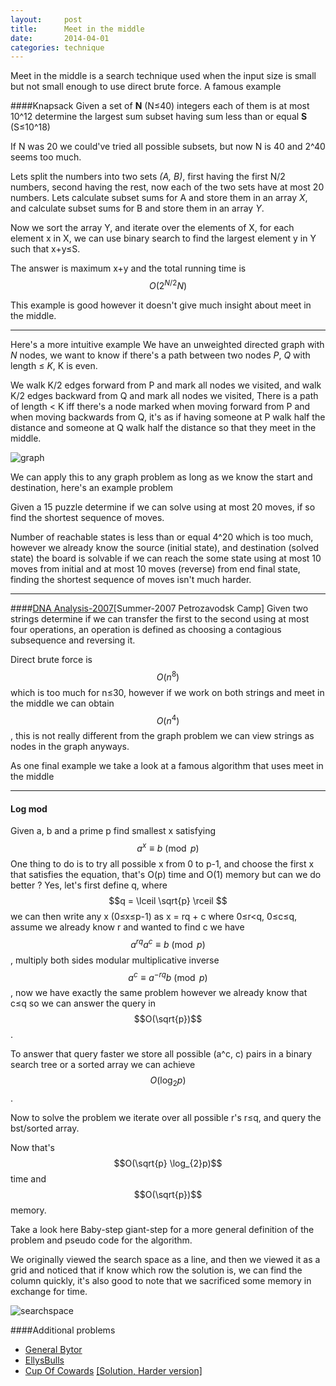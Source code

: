 ```yaml
---
layout:     post
title:      Meet in the middle
date:       2014-04-01
categories: technique
---
```

Meet in the middle is a search technique used when the input size is small but not small enough to use direct brute force.
A famous example

####Knapsack
Given a set of **N** (N≤40) integers each of them is at most 10^12 determine the largest sum subset having sum less than or equal **S** (S≤10^18)

If N was 20 we could've tried all possible subsets, but now N is 40 and 2^40 seems too much.

Lets split the numbers into two sets *(A, B)*, first having the first N/2 numbers, second having the rest, now each of the two sets have at most 20 numbers.
Lets calculate subset sums for A and store them in an array *X*, and calculate subset sums for B and store them in an array *Y*.

Now we sort the array Y, and iterate over the elements of X, for each element x in X, we can use binary search to find the largest element y in Y such that x+y≤S.

The answer is maximum x+y and the total running time is $$O(2^{N/2} N)$$

This example is good however it doesn't give much insight about meet in the middle.

---

Here's a more intuitive example
We have an unweighted directed graph with *N* nodes, we want to know if there's a path between two nodes *P*, *Q* with length ≤ *K*, K is even.

We walk K/2 edges forward from P and mark all nodes we visited, and walk K/2 edges backward from Q and mark all nodes we visited, There is a path of length < K iff there's a node marked when moving forward from P and when moving backwards from Q, it's as if having someone at P walk half the distance and someone at Q walk half the distance so that they meet in the middle.

![graph]({{site.url}}/images/meet-in-the-middle/img_1.png)


We can apply this to any graph problem as long as we know the start and destination, here's an example problem

Given a 15 puzzle determine if we can solve using at most 20 moves, if so find the shortest sequence of moves.

Number of reachable states is less than or equal 4^20 which is too much, however we already know the source (initial state), and destination (solved state) the board is solvable if we can reach the some state using at most 10 moves from initial and at most 10 moves (reverse) from end final state, finding the shortest sequence of moves isn't much harder.

---

####[DNA Analysis-2007](http://codeforces.com/gym/100324/attachments)[Summer-2007 Petrozavodsk Camp]
Given two strings determine if we can transfer the first to the second using at most four operations, an operation is defined as choosing a contagious subsequence and reversing it.

Direct brute force is $$O(n^8)$$ which is too much for n≤30, however if we work on both strings and meet in the middle we can obtain $$O(n^4)$$, this is not really different from the graph problem we can view strings as nodes in the graph anyways.

As one final example we take a look at a famous algorithm that uses meet in the middle

---

#### Log mod
Given a, b and a prime p find smallest x satisfying $$a^x \equiv b\pmod p$$
One thing to do is to try all possible x from 0 to p-1, and choose the first x that satisfies the equation, that's O(p) time and O(1) memory but can we do better ?
Yes, let's first define q, where $$q = \lceil \sqrt{p} \rceil
$$ we can then write any x (0≤x≤p-1) as 
x = rq + c where 0≤r<q, 0≤c≤q, assume we already know r and wanted to find c we have
$$a^{rq} a^c \equiv b \pmod p$$, multiply both sides modular multiplicative inverse
$$a^c \equiv a^{-rq}b \pmod p$$, now we have exactly the same problem however we already know that c≤q so we can answer the query in $$O(\sqrt{p})$$.

To answer that query faster we store all possible (a^c, c) pairs in a binary search tree or a sorted array we can achieve $$O(\log_{2}p)$$.

Now to solve the problem we iterate over all possible r's r≤q, and query the bst/sorted array.

Now that's $$O(\sqrt{p} \log_{2}p)$$ time and $$O(\sqrt{p})$$ memory.

Take a look here Baby-step giant-step for a more general definition of the problem and pseudo code for the algorithm.

We originally viewed the search space as a line, and then we viewed it as a grid and noticed that if know which row the solution is, we can find the column quickly, it's also good to note that we sacrificed some memory in exchange for time.

![searchspace]({{site.url}}/images/meet-in-the-middle/img_2.jpg)

####Additional problems
* [General Bytor](http://codeforces.com/gym/100096/attachments)
* [EllysBulls](http://community.topcoder.com/stat?c=problem_statement&pm=12420&rd=15492)
* [Cup Of Cowards](https://icpcarchive.ecs.baylor.edu/index.php?option=com_onlinejudge&Itemid=8&category=592&page=show_problem&problem=4769) [[Solution, Harder version]](https://www.quora.com/This-algorithmic-problem-wasnt-solved-on-a-recent-ACM-ICPC-regional-contest-How-can-it-be-solved/answer/Islam-Al-Aarag)